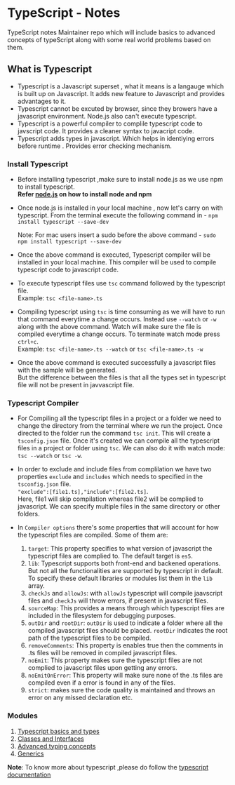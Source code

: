 # TypeScript - Notes
TypeScript notes Maintainer repo which will include basics to advanced concepts of typeScript along with some real world problems based on them.

## What is Typescript

- Typescript is a Javascript superset , what it means is a langauge which is built up on Javascript. It adds new feature to Javascript and provides advantages to it.
- Typescript cannot be excuted by browser, since they browers have a javascript environment. Node.js also can't execute typescript.
- Typescript is a powerful compiler to complile typescript code to javscript code. It provides a cleaner syntax to javacript code.
- Typescript adds types in javascript. Which helps in identiying errors before runtime . Provides error checking mechanism.

### Install Typescript

- Before installing typescript ,make sure to install node.js as we use npm to install typescript.<br>
  **Refer [node.js](https://nodejs.org/en/download/) on how to install node and npm**

- Once node.js is installed in your local machine , now let's carry on with typescript. 
   From the terminal execute the following command in - `npm install typescript --save-dev`
   
   Note: For mac users insert a sudo before the above command - `sudo npm install typescript --save-dev`

- Once the above command is executed, Typescript compiler will be installed in your local machine. This compiler will be used to compile typescript code to javascript code.

- To execute typescript files use `tsc` command followed by the typescript file.<br>
   Example: `tsc <file-name>.ts`
   
- Compiling typescript using `tsc` is time consuming as we will have to run that command everytime a change occurs. Instead use `--watch` or `-w` along with the       above command. Watch will make sure the file is compiled everytime a change occurs. To terminate watch mode press `ctrl+c`.<br>
  Example: `tsc <file-name>.ts --watch` or `tsc <file-name>.ts -w`

- Once the above command is executed successfully a javascript files with the sample <file-name> will be generated. <br>
  But the difference between the files is that all the types set in typescript file will not be present in javvascript file.
 
### Typescript Compiler 
 
 - For Compiling all the typescript files in a project or a folder we need to change the directory from the terminal where we run the project. Once directed to the    folder run the command `tsc init`. This will create a `tsconfig.json` file. Once it's created we can compile all the typescript files in a project or folder        using `tsc`. We can also do it with watch mode: `tsc --watch` or `tsc -w`.
 
 - In order to exclude and include files from complilation we have two properties `exclude` and `includes` which needs to specified in the `tsconfig.json` file.<br>
   ```"exclude":[file1.ts],"include":[file2.ts]```. <br>
   Here, file1 will skip compilation whereas file2 will be complied to javascript. We can specify multiple files in       the same directory or other folders.
 
 - In `Compiler options`  there's some properties that will account for how the typescript files are compiled. Some of them are:
     1. `target`: This property specifies to what version of javascript the typescript files are complied to. The default target is `es5`.
     2. `lib`: Typescript supports both front-end and backened operations. But not all the functionalities are supported by typescript in default. To specify these default libraries or modules list them in the `lib` array.
     3. `checkJs` and `allowJs`: with `allowJs` typescript will compile jaavscript files and `checkJs` will throw errors, if present in javascript files.
     4. `sourceMap`: This provides a means through which typescript files are included in the filesystem for debugging purposes.
     5. `outDir` and `rootDir`: `outDir` is used to indicate a folder where all the compiled javascript files should be placed. `rootDir` indicates the root path of the typescript files to be compiled.
     6. `removeComments`: This property is enables true then the comments in .ts files will be removed in compiled javascript files.
     7. `noEmit`: This property makes sure the typescript files are not complied to javascript files upon getting any errors.
     8. `noEmitOnError`: This property will make sure none of the .ts files are compiled even if a error is found in any of the files.
     9. `strict`: makes sure the code quality is maintained and throws an error on any missed declaration etc.
 
 ### Modules 
 
 1. [Typescript basics and types](Typescript-basics-and-types)
 2. [Classes and Interfaces](Classes-Interfaces)
 3. [Advanced typing concepts](Advanced-typing-concepts)
 4. [Generics](Generics)
 
**Note**: To know more about typescript ,please do follow the [typescript documentation](https://www.typescriptlang.org/)

